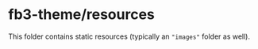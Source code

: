 # fb3-theme/resources

This folder contains static resources (typically an `"images"` folder as well).
